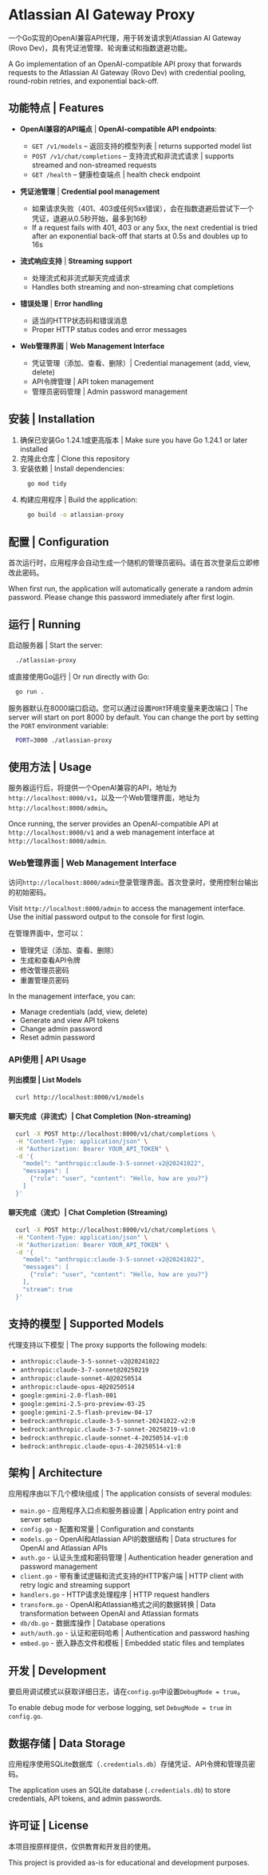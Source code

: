 # Atlassian AI Gateway Proxy

一个Go实现的OpenAI兼容API代理，用于转发请求到Atlassian AI Gateway (Rovo Dev)，具有凭证池管理、轮询重试和指数退避功能。

A Go implementation of an OpenAI-compatible API proxy that forwards requests to the Atlassian AI Gateway (Rovo Dev) with credential pooling, round-robin retries, and exponential back-off.

## 功能特点 | Features

- **OpenAI兼容的API端点** | **OpenAI-compatible API endpoints**:
  - `GET /v1/models` – 返回支持的模型列表 | returns supported model list
  - `POST /v1/chat/completions` – 支持流式和非流式请求 | supports streamed and non-streamed requests
  - `GET /health` – 健康检查端点 | health check endpoint

- **凭证池管理** | **Credential pool management** 
  - 如果请求失败（401、403或任何5xx错误），会在指数退避后尝试下一个凭证，退避从0.5秒开始，最多到16秒
  - If a request fails with 401, 403 or any 5xx, the next credential is tried after an exponential back-off that starts at 0.5s and doubles up to 16s

- **流式响应支持** | **Streaming support** 
  - 处理流式和非流式聊天完成请求
  - Handles both streaming and non-streaming chat completions

- **错误处理** | **Error handling** 
  - 适当的HTTP状态码和错误消息
  - Proper HTTP status codes and error messages

- **Web管理界面** | **Web Management Interface**
  - 凭证管理（添加、查看、删除）| Credential management (add, view, delete)
  - API令牌管理 | API token management
  - 管理员密码管理 | Admin password management

## 安装 | Installation

1. 确保已安装Go 1.24.1或更高版本 | Make sure you have Go 1.24.1 or later installed
2. 克隆此仓库 | Clone this repository
3. 安装依赖 | Install dependencies:
   ```bash
     go mod tidy
   ```
4. 构建应用程序 | Build the application:
   ```bash
     go build -o atlassian-proxy
   ```

## 配置 | Configuration

首次运行时，应用程序会自动生成一个随机的管理员密码。请在首次登录后立即修改此密码。

When first run, the application will automatically generate a random admin password. Please change this password immediately after first login.

## 运行 | Running

启动服务器 | Start the server:
```bash
  ./atlassian-proxy
```

或直接使用Go运行 | Or run directly with Go:
```bash
  go run .
```

服务器默认在8000端口启动。您可以通过设置`PORT`环境变量来更改端口 | The server will start on port 8000 by default. You can change the port by setting the `PORT` environment variable:
```bash
  PORT=3000 ./atlassian-proxy
```

## 使用方法 | Usage

服务器运行后，将提供一个OpenAI兼容的API，地址为`http://localhost:8000/v1`，以及一个Web管理界面，地址为`http://localhost:8000/admin`。

Once running, the server provides an OpenAI-compatible API at `http://localhost:8000/v1` and a web management interface at `http://localhost:8000/admin`.

### Web管理界面 | Web Management Interface

访问`http://localhost:8000/admin`登录管理界面。首次登录时，使用控制台输出的初始密码。

Visit `http://localhost:8000/admin` to access the management interface. Use the initial password output to the console for first login.

在管理界面中，您可以：
- 管理凭证（添加、查看、删除）
- 生成和查看API令牌
- 修改管理员密码
- 重置管理员密码

In the management interface, you can:
- Manage credentials (add, view, delete)
- Generate and view API tokens
- Change admin password
- Reset admin password

### API使用 | API Usage

#### 列出模型 | List Models
```bash
  curl http://localhost:8000/v1/models
```

#### 聊天完成（非流式）| Chat Completion (Non-streaming)
```bash
  curl -X POST http://localhost:8000/v1/chat/completions \
  -H "Content-Type: application/json" \
  -H "Authorization: Bearer YOUR_API_TOKEN" \
  -d '{
    "model": "anthropic:claude-3-5-sonnet-v2@20241022",
    "messages": [
      {"role": "user", "content": "Hello, how are you?"}
    ]
  }'
```

#### 聊天完成（流式）| Chat Completion (Streaming)
```bash
  curl -X POST http://localhost:8000/v1/chat/completions \
  -H "Content-Type: application/json" \
  -H "Authorization: Bearer YOUR_API_TOKEN" \
  -d '{
    "model": "anthropic:claude-3-5-sonnet-v2@20241022",
    "messages": [
      {"role": "user", "content": "Hello, how are you?"}
    ],
    "stream": true
  }'
```

## 支持的模型 | Supported Models

代理支持以下模型 | The proxy supports the following models:
- `anthropic:claude-3-5-sonnet-v2@20241022`
- `anthropic:claude-3-7-sonnet@20250219`
- `anthropic:claude-sonnet-4@20250514`
- `anthropic:claude-opus-4@20250514`
- `google:gemini-2.0-flash-001`
- `google:gemini-2.5-pro-preview-03-25`
- `google:gemini-2.5-flash-preview-04-17`
- `bedrock:anthropic.claude-3-5-sonnet-20241022-v2:0`
- `bedrock:anthropic.claude-3-7-sonnet-20250219-v1:0`
- `bedrock:anthropic.claude-sonnet-4-20250514-v1:0`
- `bedrock:anthropic.claude-opus-4-20250514-v1:0`

## 架构 | Architecture

应用程序由以下几个模块组成 | The application consists of several modules:

- `main.go` - 应用程序入口点和服务器设置 | Application entry point and server setup
- `config.go` - 配置和常量 | Configuration and constants
- `models.go` - OpenAI和Atlassian API的数据结构 | Data structures for OpenAI and Atlassian APIs
- `auth.go` - 认证头生成和密码管理 | Authentication header generation and password management
- `client.go` - 带有重试逻辑和流式支持的HTTP客户端 | HTTP client with retry logic and streaming support
- `handlers.go` - HTTP请求处理程序 | HTTP request handlers
- `transform.go` - OpenAI和Atlassian格式之间的数据转换 | Data transformation between OpenAI and Atlassian formats
- `db/db.go` - 数据库操作 | Database operations
- `auth/auth.go` - 认证和密码哈希 | Authentication and password hashing
- `embed.go` - 嵌入静态文件和模板 | Embedded static files and templates

## 开发 | Development

要启用调试模式以获取详细日志，请在`config.go`中设置`DebugMode = true`。

To enable debug mode for verbose logging, set `DebugMode = true` in `config.go`.

## 数据存储 | Data Storage

应用程序使用SQLite数据库（`.credentials.db`）存储凭证、API令牌和管理员密码。

The application uses an SQLite database (`.credentials.db`) to store credentials, API tokens, and admin passwords.

## 许可证 | License

本项目按原样提供，仅供教育和开发目的使用。

This project is provided as-is for educational and development purposes.
